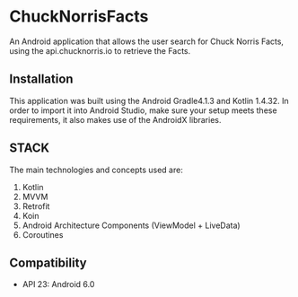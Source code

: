 # ChuckNorrisFacts

An Android application that allows the user search for Chuck Norris Facts, using the api.chucknorris.io to retrieve the Facts.

## Installation
This application was built using the Android Gradle4.1.3 and Kotlin 1.4.32.
In order to import it into Android Studio, make sure your setup meets these requirements, it also makes use of the AndroidX libraries.

## STACK
The main technologies and concepts used are:

1. Kotlin
2. MVVM
3. Retrofit
4. Koin
5. Android Architecture Components (ViewModel + LiveData)
6. Coroutines

## Compatibility

* API 23: Android 6.0
